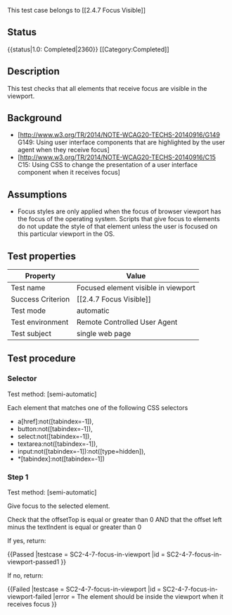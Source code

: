 This test case belongs to [[2.4.7 Focus Visible]]

## Status
{{status|1.0: Completed|2360}}
[[Category:Completed]]

## Description
This test checks that all elements that receive focus are visible in the viewport.

## Background
- [http://www.w3.org/TR/2014/NOTE-WCAG20-TECHS-20140916/G149 G149: Using user interface components that are highlighted by the user agent when they receive focus]
- [http://www.w3.org/TR/2014/NOTE-WCAG20-TECHS-20140916/C15 C15: Using CSS to change the presentation of a user interface component when it receives focus]

## Assumptions

- Focus styles are only applied when the focus of browser viewport has the focus of the operating system. Scripts that give focus to elements do not update the style of that element unless the user is focused on this particular viewport in the OS.

## Test properties


| Property         | Value
|------------------|----
|Test name         |Focused element visible in viewport
|Success Criterion |[[2.4.7 Focus Visible]]
|Test mode         |automatic
|Test environment  | Remote Controlled User Agent
|Test subject      |single web page


## Test procedure

### Selector
Test method: [semi-automatic]

Each element that matches one of the following CSS selectors
- a[href]:not([tabindex=-1]),
- button:not([tabindex=-1]),
- select:not([tabindex=-1]),
- textarea:not([tabindex=-1]),
- input:not([tabindex=-1]):not([type=hidden]),
- *[tabindex]:not([tabindex=-1])

### Step 1
Test method: [semi-automatic]

Give focus to the selected element.

Check that the offsetTop is equal or greater than 0 AND that the offset left minus the textIndent is equal or greater than 0

If yes, return:

{{Passed
|testcase = SC2-4-7-focus-in-viewport
|id = SC2-4-7-focus-in-viewport-passed1
}}

If no, return:

{{Failed
|testcase = SC2-4-7-focus-in-viewport
|id = SC2-4-7-focus-in-viewport-failed
|error = The element should be inside the viewport when it receives focus
}}

